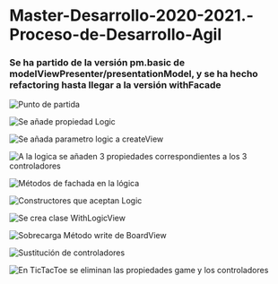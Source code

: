 # Master-Desarrollo-2020-2021.-Proceso-de-Desarrollo-Agil

### Se ha partido de la versión pm.basic de modelViewPresenter/presentationModel, y se ha hecho refactoring hasta llegar a la versión withFacade

![Punto de partida](https://www.plantuml.com/plantuml/svg/VP71QiCm38RlUWh1Bkr6_01Xb48FkuOjxEuweXYSkDZEniZwxajSZ3B7syLrzKc_Vlyv-Y1T67i347GmXCqu18iTuNMkwquAR7fnbbuh07dsmKaLK1dfFRPQjLArbd02H7oO4hyfHpBGkwRFtRx6vJSsN8tysktX1X058i29_v_iuAsXjUul69mrXjnztTE5miaQwtRAMjVfGGQQbyNICiKgpzzLjT5UDpnMrG5VP4yrNkOp8z5cZH_pcPEt9JmsbkDcVk_Vz9NysDEA0z-Zvrm-vxb-ZlzTa9uCi4bTY4EAAtuwM4vECPLNToo4aVFSROvBRhc3uyvtSzHRmhgHGH8e6quQ9RUiKZRBmqBSXyd5dNmjoHvfwCRU_000)

![Se añade propiedad Logic](https://www.plantuml.com/plantuml/svg/TP6nQiCm48PtFSL1bwJ5XgwXX426BXrA4x9Vv2EeoBuWoIrfceVgC_J5QiiOYRExoEVxfF__TThuW2wqjLKgc6093eybx0ZmzmShWhFZiw4AAx1yCXeGzaRlKU-Pu0AUm3H66xJc2y6tmCTt2WpK05dGtFZWMXtOAON7haOTG5lqFbEvAW2ukuxyfXrXe8EXpyLo1VqtRZXRl2oMwgPK58W0hkb_svcnfLmtmPS-kzWT75jBRl1_E57OicMtqCokCWq6wjnZgp-LP9--Ys9Ybl7xebWFVafsdx6c5PowLP1ucHLyTAiak_vrKbg9NorU_gTlvDkQCgvI7IyYvIMN-X9F3OP9ZxVD3VEcVAkoN8ypZG-k-dMmoDjP3NF3aLoc5tYQFj-HnY-zq-Yd9Eb6faQ1-S23ndpQf38VDXqko-4mkUYPoZbPjQ6cQclx1m00)

![Se añada parametro logic a createView](https://www.plantuml.com/plantuml/svg/TPB1IWCn48RlUOe1BwsoU_1Of5HwyE91jFG-faDPo6vAabLaxSFu23v3NypDXcN2D5v2Eb_c_sV-xiO7TA5lZGfDC0Jx-neUBxzui712T_bfAJWBp_ROQ43GZZ3Glg5FfV3T1uSwW3ReFUmQlKEzimI30e2ROUPdRbea7HFFvGfYQNfxClYrMAgpKaah0XZuzzPstXhABHXEck9rSDOOSccKkoE5hJNMBRIrxj1q66XqdqgnYsKVlglgoYpZjrMrJdvALf-mfHKSnrEIkCmAFiPJahSOFKyhySkOol_qbNpVKiOLtzCYGbvoeIznmI0bFM-R6-P5-L_LzNhED7quyKmMUJcxGo4SoSNq0fVZuHSSl_JcwAy9wwP5Pe7om4cZF2shb8VbvhfEpUGcJxwMP3VK7VhM_040)

![A la logica se añaden 3 propiedades correspondientes a los 3 controladores](https://www.plantuml.com/plantuml/svg/VP71IWCn48RlynG3NbfbU-cjIAdquCM3QEazpGuba4sM95LaxGDvz1dwOYODIvOnUWd9V9D__fdP-21SE7KQ8AYW2VVB1JwW5gZjKKc1GNG7TVaow0aZ5fTlqPA92HwNs3lRAsfZnAEqpf7lhMaLcH03II8bIMk2irgqDd8440SVd901PHJnk5Do9-JE4Ww0Y3V3oC_IaGYqL_G-UqfcigNv2bFecjjhyJ6RmnaWQoM0GtblhV5MqxH4WLbpcfsDQdBPojsHmjPgwsRIMjSg8mB5wjTG-bLaxp-RvbUn2RzjcdMk1ppwA3fQuJ6UdAHcLlWMJqvUqywAMuwVurJ-fY_aJnrDE9HxReJ9SyxrEVwtmDWoG1u_UzVxAuZNBgHQbcr_iLYFMqh31KZdkBmIdjonPeTpFW-6QyPAHccOrouDrqdMpOsC0dN3MQFkjgZKpPRFQNhfGIuzeLnhih0Xqvuw_GC0)

![Métodos de fachada en la lógica](https://www.plantuml.com/plantuml/svg/VLDDRnCn4BtxLup49O5cJvmYLBMWYWke5Qnw7xpJOE5THsDle0hzGVmE_XZ-IEFLoFHYpRxdUU-DxRto0JdCerN114jm_xQ3cmaiWdKxen6q6yn3B4Rd8-HX_Fidk24M0y43wkyu8EoH4UuiFX9_S5DWPotn1NnDqXM0H_X2VXwfGahXDnyOTG1jqNleZUvHzuxWg03WrV6PVz9C6EZUqC_LfvIiv5jl8K5vxpu6MAtLar95An5mhD_HrZjBIujAPirY-cP7CRLrlDBEyM0c3BJE139TMzkx7pJvs-czGnvMXJ7-B7j29leLIfdqhdKm1ogg1TpF8Gj9axJxxiJTC3TIZEv0fTMnsPdf0W9ox3gttsRuSzmcL8HDdzl4lfOcawUmFDfwWoySsHOobBhgcR_xlTc0l8a5_tgpkIoNeIJw4KVQmYwkaaatlOL3N0KZdw2aqvlzBzjuhRKkWqXvoGjzIRzey3ooKlauv7Txlaf9xyeqRSMlqNMNS0Bp_wNIMa8luKKDhJYI5vaatGfMTzI1fNSTkCqKtJB8MQ0Pk6YqqrQLTjZQt7MbcJXxrh8bUqNJC8_s7m00)

![Constructores que aceptan Logic](https://www.plantuml.com/plantuml/svg/VLH1RrCn3BxdLrZYqiBQ6vSAJHiLuWBQ1DNkMMfLWRoaE7c5gUo_qyHh_MI5NIBd--pFdrFttUHYgOn3CARu4X0UtYzXJMY7b66Cu5BCXKPN4a56DyQj9Py08wnFJ0huuF7t5V3vlMfnU1_iaqH8DOOd-8Pv7B1TzfOi_1eHhCDzmLYxfSSVM19i4O855sn6-99stXbZ7tCXwqf3CsoysrYtIGX70m1lZcV-sH7QqZhCMYc4UivNpMBBtPyCpURcsHZMQcwESkV1SDf2IDPiJT_jiAnJI3HpAT7MHrjmtWXBU1l29lt4cE_YnsHfEsF6vuli2nBnJ-6mwjswuW_8gWpknzA4T9EQVV_2VIBgk1ZI0RaqaT_vU0N5qgdgKdxNuA-SrbNXl4qhKtazJSACTPZfKnPA8I2zycGhQ52jaZV_y7UnqBy4JlYtYyNrUJSK-jaEk8BTwTHC_QLNS3YTYk7D5RUQhZlyVvQNUi8RYNaG9QzvfQ_frnkSHpQ6TrFVk_C99Rqrqssh_XhBvVNqGs1CFTdq59x4qB6ZUEL9qtrZaY43wzuoS9zXNHxa8j0rp1fzjwBIDol5zVNaysWaxCbEMTbzCS-0s1QG6ogCRMdKc1kCst48_m00)

![Se crea clase WithLogicView](https://www.plantuml.com/plantuml/svg/VPD1RrCn3CVl-HIMk7JGziYXGjD6XRY0Da4rpk7LAX5vyPJa5QRI3yDduCQrNup6wUetA-nIEVxPVzlFxbNADkQXzoQxx17kNizXIJt1dSCVK_XSQ3LllNqG2sEnuG4-OHfwv4UcDIN0b0-_0zX4dRF5OS5Ry8S_6zVPAII4BgA58LZel2rFwWz_0tnn-Ti7EWOLBMFirvIZxJ879LYvRcMx5I7i302ys3toVL7BtC24qy6Ntui5Jy2nzyT-9nTcRmnhCO2Tl9SK4daSbn38chNegmtc9NcAauuehbsm6IyOs8ZNtg_eEuPq4zwIZUj99IwTPK-UW3ypcwnttMMtnQfQdVT3PY5LXADlJ-nTZ8qkUjfYJQNeDYvC8Tjup3gdtx3xOmrhgt3SYjDKN4ipOi8opFXJvaZUOtpcaos0NMQlj_pq1awR7YsrP3mDcSqkWL_A_-RNR7Q-s0QJmsv1kUaMbVDlKVORkILswWiRyPSoWlQ-jpqkO6Dx7Sz55h0z_ch2SyaM5ERU_q_ht2DknEP1jBpcMb_XvmiyZcnCNRbwj-SJf6iBQPNLV_dv_19Ephf1sUZOFRAXrOxYgYU5sur9X0oiQyl0JJ8-O7CMQ3PSDThTYagxMKakNs_qjn2p9Nk5OJtq_Xy0)


![Sobrecarga Método write de BoardView](https://www.plantuml.com/plantuml/svg/VLJDRXCn4BxxAKRYaa2JArA4gfQguW9g1L4vJvtHOk5T1zkRWa8VYEVWnUYEcumPERsjvvlvlcz-aekKCUQnzoQxx0dktYxXUe3t0UFcpj43988KxYDPZ1r26g7_-oU7JO27w3ATmHOZme-H02rjCu57yA5p5et1-vGZsWpMOqgmTdQDTXq8zWO0NkqF-AEDX9ackTd7gROmp5SmXJXtw_7NR6uUZM4k1c0lxwimfE2fbX2mSBBecuxoLV0Xpcm8SUC6p3Hd02DTUhyEtsb8DmFtFok8IqVQvyX0FpD_Cj-bpMv7XRK4jsDc8YN2sRVFs7MC3HTzs54f3T5rRZY3ZF6fwbX-m-5FdDPcANbhBbDvBSv8YQPcwb7c6Bod-CB8Li2XgKfj-QlBttZWPKMylMgfeYCdLcJudcPVfdCK2_CAOXOs-h_6Od4E_5BnTxyN2xXzEfpfrS9OwnJucTBOKurgMegdK8uREKOEwXEjyDVIWev-m9vMq66lyrba1Rj9IY5gXWfcxwVHqdU56_cknYP1ZMj-3RyeS6ZP61w7VhVx4qYqDTAKLVyPo-NvOKjbWxBHEbnzGykEnfKd3RUCIOOqhBMbuJPI7R0v4ZGD5uwsMs5fcvNYQNhLpq8-6xJYYElaly1SqB0PU_yF)


![Sustitución de controladores](https://www.plantuml.com/plantuml/svg/VLJFJXi_4BxxAKRwNS8F4gctAgeGb28kRK4bekhHUAV1gjSEOoyqIdcWddc4l5YzuoHsh0sNbMU-cU-RF_QU-I0fTAqHGGU3SFT-0hUTZqQdzFhLGeDWNNjFwFkZSZQGCx9n10j7O2GODzTAJeImBY183r_V2G2uj17nqAx_1jSuJhxjfUuqFf_0D_HTY-cyX1iZb-dSPte4dofO8g3Po4S2CoY_VcLzJlq1QE72MUyCphIQIJLp60MkI2uUjF8xtqwfyn8IiG_KgU0e2cqekBuYkpSvxx5385Jw7lSg-8GGUvKUq8VuLKPwzBq86jrgApbNTT8yTXe927yYeLLQWkHP5TsXdmYq3VGp5KBU-q1I1QRqa3jRzOp_hRRuYoAKWSiUVUxNafPpD8NUnR6BEEhHaNWHWhaOW5Msw-55B8E9aqMFvnWkd74qKivHewqCUCI093mtPkP-eVNNzgEJr8mIelFyDnwBlmCVcUzS1Vs4YJKv5rrWeag4esyss2NHG1MjUyAKwaZFjJs182bcxTAlsVs5mqgMMcR6QLNS42UXnr2EzYAjqo2zCR8fi2jcrLl-hiC33pojYBTNB3Nhy8XpqF4pwO1f_rpDFj5uV0fiLVuFVyRZtKCSmFBh7GBpUpv4YtG8PR_8DuwTzJqiyFzp2xNtIhOuXNdyLWYBJE4fVck4-ygxgc2k_J2Q-YvmaS_SI4rVupL_3Ryfi6rP21v7RG_tbw6iNID3ijL2O38vBV-JGkIDxhaBeoY8iHhYWeQHue89iGtZ6ehB9PXwY-I78SxGDbrh_W40)


![En TicTacToe se eliminan las propiedades game y los controladores](https://www.plantuml.com/plantuml/svg/VLB1RXD13BtFLrZYab2IEn6gMgAA2wWLZShPx5hBmEmuyZWfKUY_e_KcdUbesqiKlsU_zzQUgwGekkk3Kw-1uE7Z4cuYR7opmMR318c0Wkzzn0W14so5jvvQR2b1Xpt10G8dQ3YgSC2MXT8IxWbQ-esGE304X0TFZt20hzpvnZdycLImKMW2fbIO7Hq0l3kU-QT629M6uPcDGXX-volJizvjmCDixfwSCoqZu9ZhDSV4WKgBJ8wQPdhHaQuviCmQPcbzHAMv4IXq7SA6_r1Cj_4pexIpaV7fMVQ4HFghzjVqhXlrUpBL4xZTgGbL9jPzT-9kH2PIzBodSPJ5Tpv-04NfI9_7Rmt-PcsbIcspiR6gRqfJA96MgrsF9muaRwni1GODKzMLVtZzPGiVJsJNAuwQVMp5kUdYKRpIx5vHD4UO5vIfMD2N7el59LXLuP_-BHPm5_0mL5ESURr6VgUqwwbaQrcIrrZ3NNwC1jPFjE3Vvq-em45f1NlJorifucUmvYtZ95r-O4PB0zlf5-p9EOjLrnQk3b1GjNTc9cphnS1oUGadSDnatkmBk2YAGCRLb0MQPCf3EtTkimp5aPr9dvdyTjqLnNRNX_y0)
